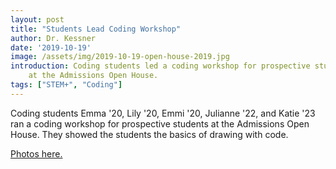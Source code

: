 ```yaml
---
layout: post
title: "Students Lead Coding Workshop"
author: Dr. Kessner
date: '2019-10-19'
image: /assets/img/2019-10-19-open-house-2019.jpg
introduction: Coding students led a coding workshop for prospective students
    at the Admissions Open House.
tags: ["STEM+", "Coding"]
---
```


Coding students Emma '20, Lily '20, Emmi '20, Julianne '22, and Katie '23 ran a
coding workshop for prospective students at the Admissions Open House.  They
showed the students the basics of drawing with code.

[Photos here.](https://photos.app.goo.gl/CRxmoDURwBaGYEJRA)



